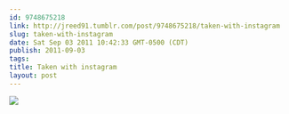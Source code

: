 ```yaml
---
id: 9748675218
link: http://jreed91.tumblr.com/post/9748675218/taken-with-instagram
slug: taken-with-instagram
date: Sat Sep 03 2011 10:42:33 GMT-0500 (CDT)
publish: 2011-09-03
tags: 
title: Taken with instagram
layout: post
---
```



![](http://25.media.tumblr.com/tumblr_lqyeax8FkH1qi8pkco1_1280.jpg)

